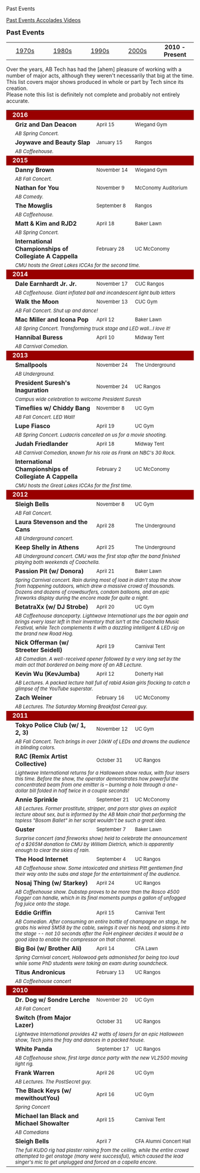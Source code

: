 Past Events
<div class = "title-header">
  <p class="text-justify"> 
  <a href="#" class="current"> Past Events </a> 
   <a href="/accolades"> Accolades </a>
   <a href="/timelapse"> Videos </a>
  </p>
</div>

<font size=+1><b>Past Events</b></font><P>
<table align=center width="100%">
  <tr>
    <td width=20%>
      <center><a href="/events70">1970s</a></center>
    </td>
    <td width=20%>
      <center><a href="/events80">1980s</a></center>
    </td>
    <td width=20%>
      <center><a href="/events90">1990s</a></center>
    </td>
    <td width=20%>
      <center><a href= "/events00">2000s</a></center>
    </td>
    <td width=20%>
      <center><b>2010 - Present</b></center>
    </td>
  </tr>
</table>

Over the years, AB Tech has had the [ahem] pleasure of working with a number
of major acts, although they weren't necessarily that big at the time. This
list covers major shows produced in whole or part by Tech since its
creation.  
Please note this list is definitely not complete and probably not entirely
accurate.

<table cellspacing="5" cellpadding="2" width="100%">
  
  <!-- 2016 -->
  <tr>
    <td colspan="4" bgcolor="#990000" align="left"><FONT color="#FFFFFF"><B>
      &nbsp;&nbsp;2016</B></FONT></td>
  </tr>

  <tr>
    <td width="20"></td>
    <td width="70%"><b>Griz and Dan Deacon</b></td>
    <td nowrap><font size="-1">April 15</font></td>
    <td nowrap><font size="-1">Wiegand Gym</font></td>
  </tr>
  <tr>
    <td width="20"></td>
    <td colspan="3"><font size="-1"><i>AB Spring Concert.  
    </i></font></td>
  </tr>

  <tr>
    <td width="20"></td>
    <td width="70%"><b>Joywave and Beauty Slap</b></td>
    <td nowrap><font size="-1">January 15</font></td>
    <td nowrap><font size="-1">Rangos</font></td>
  </tr>
  <tr>
    <td width="20"></td>
    <td colspan="3"><font size="-1"><i>AB Coffeehouse.  
    </i></font></td>
  </tr>


  <!-- 2015 -->
  <tr>
    <td colspan="4" bgcolor="#990000" align="left"><FONT color="#FFFFFF"><B>
      &nbsp;&nbsp;2015</B></FONT></td>
  </tr>

  <tr>
    <td width="20"></td>
    <td width="70%"><b>Danny Brown</b></td>
    <td nowrap><font size="-1">November 14</font></td>
    <td nowrap><font size="-1">Wiegand Gym</font></td>
  </tr>
  <tr>
    <td width="20"></td>
    <td colspan="3"><font size="-1"><i>AB Fall Concert.  
    </i></font></td>
  </tr>

  <tr>
    <td width="20"></td>
    <td width="70%"><b>Nathan for You</b></td>
    <td nowrap><font size="-1">November 9</font></td>
    <td nowrap><font size="-1">McConomy Auditorium</font></td>
  </tr>
  <tr>
    <td width="20"></td>
    <td colspan="3"><font size="-1"><i>AB Comedy.  
    </i></font></td>
  </tr>
    <tr>
    <td width="20"></td>
    <td width="70%"><b>The Mowglis</b></td>
    <td nowrap><font size="-1">September 8</font></td>
    <td nowrap><font size="-1">Rangos</font></td>
  </tr>
  <tr>
    <td width="20"></td>
    <td colspan="3"><font size="-1"><i>AB Coffeehouse.  
    </i></font></td>
  </tr>

  <tr>
    <td width="20"></td>
    <td width="70%"><b>Matt & Kim and RJD2</b></td>
    <td nowrap><font size="-1">April 18</font></td>
    <td nowrap><font size="-1">Baker Lawn</font></td>
  </tr>
  <tr>
    <td width="20"></td>
    <td colspan="3"><font size="-1"><i>AB Spring Concert.  
    </i></font></td>
  </tr>

   <tr>
    <td width="20"></td>
    <td width="70%"><b>International Championships of Collegiate A Cappella</b></td>
    <td nowrap><font size="-1">February 28</font></td>
    <td nowrap><font size="-1">UC McConomy</font></td>
  </tr>
  <tr>
    <td width="20"></td>
    <td colspan="3"><font size="-1"><i>CMU hosts the Great Lakes ICCAs for the second time.  
    </i></font></td>
  </tr>
  
  <!-- 2014 -->
  <tr>
    <td colspan="4" bgcolor="#990000" align="left"><FONT color="#FFFFFF"><B>
      &nbsp;&nbsp;2014</B></FONT></td>
  </tr>

  <tr>
    <td width="20"></td>
    <td width="70%"><b>Dale Earnhardt Jr. Jr.</b></td>
    <td nowrap><font size="-1">November 17</font></td>
    <td nowrap><font size="-1">CUC Rangos</font></td>
  </tr>
  <tr>
    <td width="20"></td>
    <td colspan="3"><font size="-1"><i>AB Coffeehouse. Giant inflated ball and incandescent light bulb letters</i></font></td>
  </tr>
  <tr>
    <td width="20"></td>
    <td width="70%"><b>Walk the Moon</b></td>
    <td nowrap><font size="-1">November 13</font></td>
    <td nowrap><font size="-1">CUC Gym</font></td>
  </tr>
  <tr>
    <td width="20"></td>
    <td colspan="3"><font size="-1"><i>AB Fall Concert. Shut up and dance!</i></font></td>
  </tr>
  <tr>
    <td width="20"></td>
    <td width="70%"><b>Mac Miller and Icona Pop</b></td>
    <td nowrap><font size="-1">April 12</font></td>
    <td nowrap><font size="-1">Baker Lawn</font></td>
  </tr>
  <tr>
    <td width="20"></td>
    <td colspan="3"><font size="-1"><i>AB Spring Concert. Transforming truck stage and LED wall...I love it!</i></font></td>
  </tr>
  <tr>
    <td width="20"></td>
    <td width="70%"><b>Hannibal Buress</b></td>
    <td nowrap><font size="-1">April 10</font></td>
    <td nowrap><font size="-1">Midway Tent</font></td>
  </tr>
  <tr>
    <td width="20"></td>
    <td colspan="3"><font size="-1"><i>AB Carnival Comedian. 
    </i></font></td>
  </tr>
  
  <!-- 2013 -->
  <tr>
    <td colspan="4" bgcolor="#990000" align="left"><FONT color="#FFFFFF"><B>
      &nbsp;&nbsp;2013</B></FONT></td>
  </tr>

  <tr>
    <td width="20"></td>
    <td width="70%"><b>Smallpools</b></td>
    <td nowrap><font size="-1">November 24</font></td>
    <td nowrap><font size="-1">The Underground</font></td>
  </tr>
  <tr>
    <td width="20"></td>
    <td colspan="3"><font size="-1"><i>AB Underground.</i></font></td>
  </tr>
  <tr>
    <td width="20"></td>
    <td width="70%"><b>President Suresh's Inaguration</b></td>
    <td nowrap><font size="-1">November 24</font></td>
    <td nowrap><font size="-1">UC Rangos</font></td>
  </tr>
  <tr>
    <td width="20"></td>
    <td colspan="3"><font size="-1"><i>Campus wide celebration to welcome President Suresh</i></font></td>
  </tr>
  <tr>
    <td width="20"></td>
    <td width="70%"><b>Timeflies w/ Chiddy Bang</b></td>
    <td nowrap><font size="-1">November 8</font></td>
    <td nowrap><font size="-1">UC Gym</font></td>
  </tr>
  <tr>
    <td width="20"></td>
    <td colspan="3"><font size="-1"><i>AB Fall Concert. LED Wall!</i></font></td>
  </tr>
  <tr>
    <td width="20"></td>
    <td width="70%"><b>Lupe Fiasco</b></td>
    <td nowrap><font size="-1">April 19</font></td>
    <td nowrap><font size="-1">UC Gym</font></td>
  </tr>
  <tr>
    <td width="20"></td>
    <td colspan="3"><font size="-1"><i>AB Spring Concert. 
    Ludacris cancelled on us for a movie shooting.</i></font></td>
  </tr>
  <tr>
    <td width="20"></td>
    <td width="70%"><b>Judah Friedlander</b></td>
    <td nowrap><font size="-1">April 18</font></td>
    <td nowrap><font size="-1">Midway Tent</font></td>
  </tr>
  <tr>
    <td width="20"></td>
    <td colspan="3"><font size="-1"><i>AB Carnival Comedian, known for his role as Frank on NBC's 30 Rock.  
    </i></font></td>
  </tr>
  <tr>
    <td width="20"></td>
    <td width="70%"><b>International Championships of Collegiate A Cappella</b></td>
    <td nowrap><font size="-1">February 2</font></td>
    <td nowrap><font size="-1">UC McConomy</font></td>
  </tr>
  <tr>
    <td width="20"></td>
    <td colspan="3"><font size="-1"><i>CMU hosts the Great Lakes ICCAs for the first time.  
    </i></font></td>
  </tr>
  
  <!-- 2012 -->
  <tr>
    <td colspan="4" bgcolor="#990000" align="left"><FONT color="#FFFFFF"><B>
      &nbsp;&nbsp;2012</B></FONT></td>
  </tr>

  <tr>
    <td width="20"></td>
    <td width="70%"><b>Sleigh Bells</b></td>
    <td nowrap><font size="-1">November 8</font></td>
    <td nowrap><font size="-1">UC Gym</font></td>
  </tr>
  <tr>
    <td width="20"></td>
    <td colspan="3"><font size="-1"><i>AB Fall Concert.</i></font></td>
  </tr>
  <tr>
    <td width="20"></td>
    <td width="70%"><b>Laura Stevenson and the Cans</b></td>
    <td nowrap><font size="-1">April 28</font></td>
    <td nowrap><font size="-1">The Underground</font></td>
  </tr>
  <tr>
    <td width="20"></td>
    <td colspan="3"><font size="-1"><i>AB Underground concert.</i></font></td>
  </tr>
  <tr>
    <td width="20"></td>
    <td width="70%"><b>Keep Shelly in Athens</b></td>
    <td nowrap><font size="-1">April 25</font></td>
    <td nowrap><font size="-1">The Underground</font></td>
  </tr>
  <tr>
    <td width="20"></td>
    <td colspan="3"><font size="-1"><i>AB Underground concert. CMU was the
      first stop after the band finished playing both weekends of
      Coachella.</i></font></td>
  </tr>
  <tr>
    <td width="20"></td>
    <td width="70%"><b>Passion Pit (w/ Donora)</b></td>
    <td nowrap><font size="-1">April 21</font></td>
    <td nowrap><font size="-1">Baker Lawn</font></td>
  </tr>
  <tr>
    <td width="20"></td>
    <td colspan="3"><font size="-1"><i>Spring Carnival concert. Rain during
      most of load in didn't stop the show from happening outdoors, which drew
      a massive crowd of thousands. Dozens and dozens of crowdsurfers, condom
      balloons, and an epic fireworks display during the encore made for quite
      a night.</i></font></td>
  </tr>
  <tr>
    <td width="20"></td>
    <td width="70%"><b>BetatraXx (w/ DJ Strobe)</b></td>
    <td nowrap><font size="-1">April 20</font></td>
    <td nowrap><font size="-1">UC Gym</font></td>
  </tr>
  <tr>
    <td width="20"></td>
    <td colspan="3"><font size="-1"><i>AB Coffeehouse danceparty. Lightwave
      International ups the bar again and brings every laser left in their
      inventory that isn't at the Coachella Music Festival, while Tech
      complements it with a dazzling intelligent & LED rig on the brand new
      Road Hog.</i></font></td>
  </tr>
  <tr>
    <td width="20"></td>
    <td width="70%"><b>Nick Offerman (w/ Streeter Seidell)</b></td>
    <td nowrap><font size="-1">April 19</font></td>
    <td nowrap><font size="-1">Carnival Tent</font></td>
  </tr>
  <tr>
    <td width="20"></td>
    <td colspan="3"><font size="-1"><i>AB Comedian. A well-received opener
      followed by a very long set by the main act that bordered on being more
      of an AB Lecture.</i></font></td>
  </tr>
  <tr>
    <td width="20"></td>
    <td width="70%"><b>Kevin Wu (KevJumba)</b></td>
    <td nowrap><font size="-1">April 12</font></td>
    <td nowrap><font size="-1">Doherty Hall</font></td>
  </tr>
  <tr>
    <td width="20"></td>
    <td colspan="3"><font size="-1"><i>AB Lectures. A packed lecture hall full
      of rabid Asian girls flocking to catch a glimpse of the YouTube
      superstar.</i></font></td>
  </tr>
  <tr>
    <td width="20"></td>
    <td width="70%"><b>Zach Weiner</b></td>
    <td nowrap><font size="-1">February 16</font></td>
    <td nowrap><font size="-1">UC McConomy</font></td>
  </tr>
  <tr>
    <td width="20"></td>
    <td colspan="3"><font size="-1"><i>AB Lectures. The Saturday Morning
      Breakfast Cereal guy.</i></font></td>
  </tr>


  <tr>
    <td colspan="4" bgcolor="#990000" align="left"><FONT color="#FFFFFF"><B>
      &nbsp;&nbsp;2011</B></FONT></td>
  </tr>

  <tr>
    <td width="20"></td>
    <td width="70%"><b>Tokyo Police Club (w/ 1, 2, 3)</b></td>
    <td nowrap><font size="-1">November 12</font></td>
    <td nowrap><font size="-1">UC Gym</font></td>
  </tr>
  <tr>
    <td width="20"></td>
    <td colspan="3"><font size="-1"><i>AB Fall Concert. Tech brings in over
      10kW of LEDs and drowns the audience in blinding colors.</i></font></td>
  </tr>
  <tr>
    <td width="20"></td>
    <td width="70%"><b>RAC (Remix Artist Collective)</b></td>
    <td nowrap><font size="-1">October 31</font></td>
    <td nowrap><font size="-1">UC Rangos</font></td>
  </tr>
  <tr>
    <td width="20"></td>
    <td colspan="3"><font size="-1"><i>Lightwave International returns for a
      Halloween show redux, with four lasers this time. Before the show, the
      operator demonstrates how powerful the concentrated beam from one
      emitter is &ndash; burning a hole through a one-dollar bill folded in
      half twice in a couple seconds!</i></font></td>
  </tr>
  <tr>
    <td width="20"></td>
    <td width="70%"><b>Annie Sprinkle</b></td>
    <td nowrap><font size="-1">September 21</font></td>
    <td nowrap><font size="-1">UC McConomy</font></td>
  </tr>
  <tr>
    <td width="20"></td>
    <td colspan="3"><font size="-1"><i>AB Lectures. Former prostitute,
      stripper, and porn star gives an explicit lecture about sex, but is
      informed by the AB Main chair that performing the topless "Bosom Ballet"
      in her script wouldn't be such a great idea.</i></font></td>
  </tr>
  <tr>
    <td width="20"></td>
    <td width="70%"><b>Guster</b></td>
    <td nowrap><font size="-1">September 7</font></td>
    <td nowrap><font size="-1">Baker Lawn</font></td>
  </tr>
  <tr>
    <td width="20"></td>
    <td colspan="3"><font size="-1"><i>Surprise concert (and fireworks show)
      held to celebrate the announcement of a $265M donation to CMU by William
      Dietrich, which is apparently enough to clear the skies of
      rain.</i></font></td>
  </tr>
  <tr>
    <td width="20"></td>
    <td width="70%"><b>The Hood Internet</b></td>
    <td nowrap><font size="-1">September 4</font></td>
    <td nowrap><font size="-1">UC Rangos</font></td>
  </tr>
  <tr>
    <td width="20"></td>
    <td colspan="3"><font size="-1"><i>AB Coffeehouse show. Some intoxicated
      and shirtless Pitt gentlemen find their way onto the subs and stage for
      the entertainment of the audience.</i></font></td>
  </tr>
  <tr>
    <td width="20"></td>
    <td width="70%"><b>Nosaj Thing (w/ Starkey)</b></td>
    <td nowrap><font size="-1">April 24</font></td>
    <td nowrap><font size="-1">UC Rangos</font></td>
  </tr>
  <tr>
    <td width="20"></td>
    <td colspan="3"><font size="-1"><i>AB Coffeehouse show. Dubstep proves to
      be more than the Rosco 4500 Fogger can handle, which in its final
      moments pumps a gallon of unfogged fog juice onto the stage.</i></font>
    </td>
  </tr>
  <tr>
    <td width="20"></td>
    <td width="70%"><b>Eddie Griffin</b></td>
    <td nowrap><font size="-1">April 15</font></td>
    <td nowrap><font size="-1">Carnival Tent</font></td>
  </tr>
  <tr>
    <td width="20"></td>
    <td colspan="3"><font size="-1"><i>AB Comedian. After consuming an entire
      bottle of champagne on stage, he grabs his wired SM58 by the cable,
      swings it over his head, and slams it into the stage -- not 10 seconds
      after the FoH engineer decides it would be a good idea to enable the
      compressor on that channel.</i></font></td>
  </tr>
  <tr>
    <td width="20"></td>
    <td width="70%"><b>Big Boi (w/ Brother Ali)</b></td>
    <td nowrap><font size="-1">April 14</font></td>
    <td nowrap><font size="-1">CFA Lawn</font></td>
  </tr>
  <tr>
    <td width="20"></td>
    <td colspan="3"><font size="-1"><i>Spring Carnival concert, Hollowood gets
      admonished for being too loud while some PhD students were taking an
      exam during soundcheck.</i></font></td>
  </tr>
  <tr>
    <td width="20"></td>
    <td width="70%"><b>Titus Andronicus</b></td>
    <td nowrap><font size="-1">February 13</font></td>
    <td nowrap><font size="-1">UC Rangos</font></td>
  </tr>
  <tr>
    <td width="20"></td>
    <td colspan="3"><font size="-1"><i>AB Coffeehouse concert</i></font></td>
  </tr>


  <tr>
    <td colspan="4" bgcolor="#990000" align="left"><FONT color="#FFFFFF"><B>
      &nbsp;&nbsp;2010</B></FONT></td>
  </tr>

  <tr>
    <td width="20"></td>
    <td width="70%"><b>Dr. Dog w/ Sondre Lerche</b></td>
    <td nowrap><font size="-1">November 20</font></td>
    <td nowrap><font size="-1">UC Gym</font></td>
  </tr>
  <tr>
    <td width="20"></td>
    <td colspan="3"><font size="-1"><i>AB Fall Concert</i></font></td>
  </tr>
  <tr>
    <td width="20"></td>
    <td width="70%"><b>Switch (from Major Lazer)</b></td>
    <td nowrap><font size="-1">October 31</font></td>
    <td nowrap><font size="-1">UC Rangos</font></td>
  </tr>
  <tr>
    <td width="20"></td>
    <td colspan="3"><font size="-1"><i>Lightwave International provides 42
      watts of lasers for an epic Halloween show, Tech joins the fray and
      dances in a packed house.</i></font></td>
  </tr>
  <tr>
    <td width="20"></td>
    <td width="70%"><b>White Panda</b></td>
    <td nowrap><font size="-1">September 17</font></td>
    <td nowrap><font size="-1">UC Rangos</font></td>
  </tr>
  <tr>
    <td width="20"></td>
    <td colspan="3"><font size="-1"><i>AB Coffeehouse show, first large dance
      party with the new VL2500 moving light rig.</i></font></td>
  </tr>
  <tr>
    <td width="20"></td>
    <td width="70%"><b>Frank Warren</b></td>
    <td nowrap><font size="-1">April 26</font></td>
    <td nowrap><font size="-1">UC Gym</font></td>
  </tr>
  <tr>
    <td width="20"></td>
    <td colspan="3"><font size="-1"><i>AB Lectures. The PostSecret
      guy.</i></font></td>
  </tr>
  <tr>
    <td width="20"></td>
    <td width="70%"><b>The Black Keys (w/ mewithoutYou)</b></td>
    <td nowrap><font size="-1">April 16</font></td>
    <td nowrap><font size="-1">UC Gym</font></td>
  </tr>
  <tr>
    <td width="20"></td>
    <td colspan="3"><font size="-1"><i>Spring Concert</i></font></td>
  </tr>
  <tr>
    <td width="20"></td>
    <td width="70%"><b>Michael Ian Black and Michael Showalter</b></td>
    <td nowrap><font size="-1">April 15</font></td>
    <td nowrap><font size="-1">Carnival Tent</font></td>
  </tr>
  <tr>
    <td width="20"></td>
    <td colspan="3"><font size="-1"><i>AB Comedians</i></font></td>
  </tr>
  <tr>
    <td width="20"></td>
    <td width="70%"><b>Sleigh Bells</b></td>
    <td nowrap><font size="-1">April 7</font></td>
    <td nowrap><font size="-1">CFA Alumni Concert Hall</font></td>
  </tr>
  <tr>
    <td width="20"></td>
    <td colspan="3"><font size="-1"><i>The full KUDO rig had plaster raining
      from the ceiling, while the entire crowd attempted to get onstage (many
      were successful), which caused the lead singer's mic to get unplugged
      and forced an a capella encore.</i></font></td>
  </tr>

</table>

